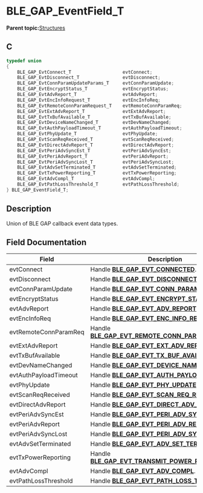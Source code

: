 # BLE\_GAP\_EventField\_T

**Parent topic:**[Structures](GUID-A15AC144-CD72-427A-B096-33FC1E7FEA88.md)

## C

```c
typedef union
{
    BLE_GAP_EvtConnect_T                   evtConnect;
    BLE_GAP_EvtDisconnect_T                evtDisconnect;
    BLE_GAP_EvtConnParamUpdateParams_T     evtConnParamUpdate;
    BLE_GAP_EvtEncryptStatus_T             evtEncryptStatus;
    BLE_GAP_EvtAdvReport_T                 evtAdvReport;
    BLE_GAP_EvtEncInfoRequest_T            evtEncInfoReq;
    BLE_GAP_EvtRemoteConnParamRequest_T    evtRemoteConnParamReq;
    BLE_GAP_EvtExtAdvReport_T              evtExtAdvReport;
    BLE_GAP_EvtTxBufAvailable_T            evtTxBufAvailable;
    BLE_GAP_EvtDeviceNameChanged_T         evtDevNameChanged;
    BLE_GAP_EvtAuthPayloadTimeout_T        evtAuthPayloadTimeout;
    BLE_GAP_EvtPhyUpdate_T                 evtPhyUpdate;
    BLE_GAP_EvtScanReqReceived_T           evtScanReqReceived;
    BLE_GAP_EvtDirectAdvReport_T           evtDirectAdvReport;
    BLE_GAP_EvtPeriAdvSyncEst_T            evtPeriAdvSyncEst;
    BLE_GAP_EvtPeriAdvReport_T             evtPeriAdvReport;
    BLE_GAP_EvtPeriAdvSyncLost_T           evtPeriAdvSyncLost;
    BLE_GAP_EvtAdvSetTerminated_T          evtAdvSetTerminated;
    BLE_GAP_EvtTxPowerReporting_T          evtTxPowerReporting;
    BLE_GAP_EvtAdvCompl_T                  evtAdvCompl;
    BLE_GAP_EvtPathLossThreshold_T         evtPathLossThreshold;
} BLE_GAP_EventField_T;
```

## Description

Union of BLE GAP callback event data types.

## Field Documentation

|Field|Description|
|-----|-----------|
|evtConnect|Handle **[BLE\_GAP\_EVT\_CONNECTED](GUID-085D2B3E-E5DB-4072-8916-29201399538E.md)**.|
|evtDisconnect|Handle **[BLE\_GAP\_EVT\_DISCONNECTED](GUID-085D2B3E-E5DB-4072-8916-29201399538E.md)**.|
|evtConnParamUpdate|Handle **[BLE\_GAP\_EVT\_CONN\_PARAM\_UPDATE](GUID-085D2B3E-E5DB-4072-8916-29201399538E.md)**.|
|evtEncryptStatus|Handle **[BLE\_GAP\_EVT\_ENCRYPT\_STATUS](GUID-085D2B3E-E5DB-4072-8916-29201399538E.md)**.|
|evtAdvReport|Handle **[BLE\_GAP\_EVT\_ADV\_REPORT](GUID-085D2B3E-E5DB-4072-8916-29201399538E.md)**.|
|evtEncInfoReq|Handle **[BLE\_GAP\_EVT\_ENC\_INFO\_REQUEST](GUID-085D2B3E-E5DB-4072-8916-29201399538E.md)**.|
|evtRemoteConnParamReq|Handle **[BLE\_GAP\_EVT\_REMOTE\_CONN\_PARAM\_REQUEST](GUID-085D2B3E-E5DB-4072-8916-29201399538E.md)**.|
|evtExtAdvReport|Handle **[BLE\_GAP\_EVT\_EXT\_ADV\_REPORT](GUID-085D2B3E-E5DB-4072-8916-29201399538E.md)**.|
|evtTxBufAvailable|Handle **[BLE\_GAP\_EVT\_TX\_BUF\_AVAILABLE](GUID-085D2B3E-E5DB-4072-8916-29201399538E.md)**.|
|evtDevNameChanged|Handle **[BLE\_GAP\_EVT\_DEVICE\_NAME\_CHANGED](GUID-085D2B3E-E5DB-4072-8916-29201399538E.md)**.|
|evtAuthPayloadTimeout|Handle **[BLE\_GAP\_EVT\_AUTH\_PAYLOAD\_TIMEOUT](GUID-085D2B3E-E5DB-4072-8916-29201399538E.md)**.|
|evtPhyUpdate|Handle **[BLE\_GAP\_EVT\_PHY\_UPDATE](GUID-085D2B3E-E5DB-4072-8916-29201399538E.md)**.|
|evtScanReqReceived|Handle **[BLE\_GAP\_EVT\_SCAN\_REQ\_RECEIVED](GUID-085D2B3E-E5DB-4072-8916-29201399538E.md)**.|
|evtDirectAdvReport|Handle **[BLE\_GAP\_EVT\_DIRECT\_ADV\_REPORT](GUID-085D2B3E-E5DB-4072-8916-29201399538E.md)**.|
|evtPeriAdvSyncEst|Handle **[BLE\_GAP\_EVT\_PERI\_ADV\_SYNC\_EST](GUID-085D2B3E-E5DB-4072-8916-29201399538E.md)**.|
|evtPeriAdvReport|Handle **[BLE\_GAP\_EVT\_PERI\_ADV\_REPORT](GUID-085D2B3E-E5DB-4072-8916-29201399538E.md)**.|
|evtPeriAdvSyncLost|Handle **[BLE\_GAP\_EVT\_PERI\_ADV\_SYNC\_LOST](GUID-085D2B3E-E5DB-4072-8916-29201399538E.md)**.|
|evtAdvSetTerminated|Handle **[BLE\_GAP\_EVT\_ADV\_SET\_TERMINATED](GUID-085D2B3E-E5DB-4072-8916-29201399538E.md)**.|
|evtTxPowerReporting|Handle **[BLE\_GAP\_EVT\_TRANSMIT\_POWER\_REPORTING](GUID-085D2B3E-E5DB-4072-8916-29201399538E.md)**.|
|evtAdvCompl|Handle **[BLE\_GAP\_EVT\_ADV\_COMPL](GUID-085D2B3E-E5DB-4072-8916-29201399538E.md)**.|
|evtPathLossThreshold|Handle **[BLE\_GAP\_EVT\_PATH\_LOSS\_THRESHOLD]((GUID-085D2B3E-E5DB-4072-8916-29201399538E.md).md)**.|

